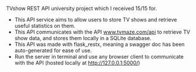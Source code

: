 TVshow REST API university project which I received 15/15 for. 
- This API service aims to allow users to store TV shows and retrieve useful statistics on them.
- This API communicates with the API www.tvmaze.com/api to retrieve TV show data, and stores them locally in a SQLite database.
- This API was made with flask_restx, meaning a swagger doc has been auto-generated for ease of use.
- Run the server in terminal and use any browser client to communicate with the API (hosted locally at http://127.0.0.1:5000/)
